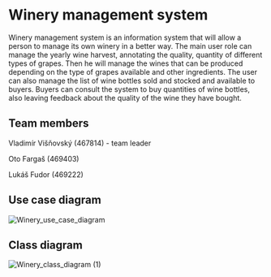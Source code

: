 # Winery management system

Winery management system is an information system that will allow a person to manage its own winery in a better way. The main user role can manage the yearly wine harvest, annotating the quality, quantity of different types of grapes. Then he will manage the wines that can be produced depending on the type of grapes available and other ingredients. The user can also manage the list of wine bottles sold and stocked and available to buyers. Buyers can consult the system to buy quantities of wine bottles, also leaving feedback about the quality of the wine they have bought.

## Team members
Vladimír Višňovský (467814) - team leader

Oto Fargaš (469403) 

Lukáš Fudor (469222)

## Use case diagram
![Winery_use_case_diagram](https://user-images.githubusercontent.com/80093856/113914243-a2cf6700-97dd-11eb-81d7-4a8974110f86.png)

## Class diagram
![Winery_class_diagram (1)](https://user-images.githubusercontent.com/80093856/113914268-ab27a200-97dd-11eb-8624-1cbddb971e12.png)

